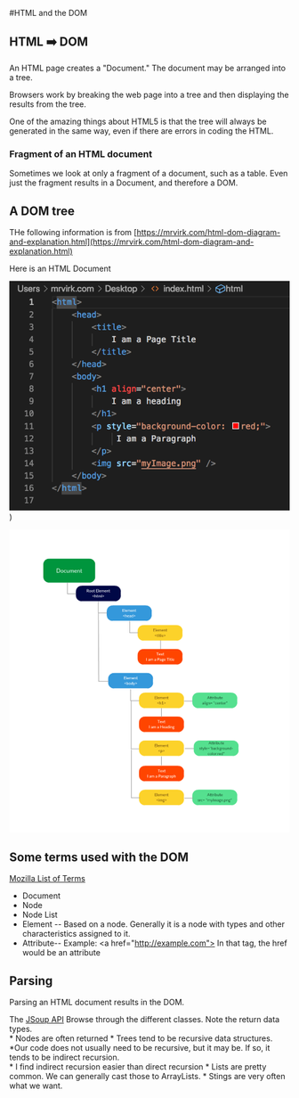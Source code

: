 #HTML and the DOM

## HTML :arrow_right: DOM

An HTML page creates a "Document."  The document may be arranged into a tree.

Browsers work by breaking the web page into a tree and then displaying the results from the tree.

One of the amazing things about HTML5 is that the tree will always be generated in the same way, even if there are errors in coding the HTML.

### Fragment of an HTML document

Sometimes we look at only a fragment of a document, such as a table.  Even just the fragment results in a Document, and therefore a DOM.

## A DOM tree

THe following information is from [https://mrvirk.com/html-dom-diagram-and-explanation.html](https://mrvirk.com/html-dom-diagram-and-explanation.html)

Here is an HTML Document

![An HTML document](HTML-Code-to-create-DOM.png))

![DOM of the HTML](HTML-DOM-Diagram-PNG.png)

## Some terms used with the DOM

[Mozilla List of Terms](https://developer.mozilla.org/en-US/docs/Web/API/Document_Object_Model/Introduction#fundamental_data_types)

* Document
* Node
* Node List
* Element  --  Based on a node.  Generally it is a node with types and other characteristics assigned to it.
* Attribute--  Example: &lt;a href="http://example.com">   In that tag, the href would be an attribute
  
## Parsing

Parsing an HTML document results in the DOM.

The [JSoup API](https://jsoup.org/apidocs/)  Browse through the different classes.  Note the return data types.  
    * Nodes are often returned
      * Trees tend to be recursive data structures.  
      *Our code does not usually need to be recursive, but it may be.  If so, it tends to be indirect recursion.  
        * I find indirect recursion easier than direct recursion 
    * Lists are pretty common.  We can generally cast those to ArrayLists.
    * Stings are very often what we want.